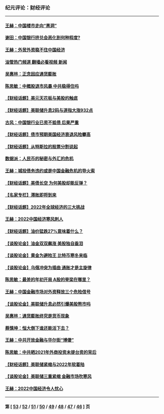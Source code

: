 ### 纪元评论：财经评论
---
#### [王赫：中国楼市走向“黑洞”](../../pages/nsc1026/n13770647.md?07010330) 
#### [谢田：中国银行挤兑会恶化到何种程度?](../../pages/nsc1026/n13766965.md?07010330) 
#### [王赫：外贸外资稳不住中国经济](../../pages/nsc1026/n13753933.md?07010330) 
#### [油管热门频道 翻墙必看视频 新闻](ok?07010330)
#### [吴惠林：正念因应通货膨胀](../../pages/nsc1026/n13750350.md?07010330) 
#### [陈思敏：中概股退市风暴 中共稳得住吗](../../pages/nsc1026/n13738978.md?07010330) 
#### [【财经话题】美元天花板与美股的触底](../../pages/nsc1026/n13736495.md?07010330) 
#### [【财经话题】美联储升息2码与道指大涨932点](../../pages/nsc1026/n13727377.md?07010330) 
#### [古风：中国银行业已资不抵债 后果严重](../../pages/nsc1026/n13726111.md?07010330) 
#### [【财经话题】债市预期美国经济衰退风险攀高](../../pages/nsc1026/n13698043.md?07010330) 
#### [【财经话题】从特斯拉的股票分割说起](../../pages/nsc1026/n13679733.md?07010330) 
#### [数据派：人民币的秘密与外汇的危机](../../pages/nsc1026/n13667092.md?07010330) 
#### [王赫：城投债务违约或是中国金融危机的导火索](../../pages/nsc1026/n13665322.md?07010330) 
#### [【财经话题】美债长空 为何美股却能反弹？](../../pages/nsc1026/n13665895.md?07010330) 
#### [【名家专栏】滞胀即将到来](../../pages/nsc1026/n13658171.md?07010330) 
#### [【财经话题】2022年全球经济的三大挑战](../../pages/nsc1026/n13654423.md?07010330) 
#### [王赫：2022中国经济寒风刺人](../../pages/nsc1026/n13651403.md?07010330) 
#### [【财经话题】油价猛跌27%意味着什么？](../../pages/nsc1026/n13648767.md?07010330) 
#### [【谈股论金】油金双双飙涨 美股独自垂泪](../../pages/nsc1026/n13631742.md?07010330) 
#### [【谈股论金】黄金为避险王 比特币寒冬来临](../../pages/nsc1026/n13600406.md?07010330) 
#### [【谈股论金】乌俄冲突为插曲 通胀才是主旋律](../../pages/nsc1026/n13576797.md?07010330) 
#### [陈思敏：最差的年初开局 A股的脊梁在哪里？](../../pages/nsc1026/n13558359.md?07010330) 
#### [王赫：中国金融市场对外资释放三个危险信号](../../pages/nsc1026/n13546389.md?07010330) 
#### [【谈股论金】美联储升息必然引爆美股熊市吗](../../pages/nsc1026/n13519194.md?07010330) 
#### [吴惠林：通货膨胀终究是货币现象](../../pages/nsc1026/n13512979.md?07010330) 
#### [蔡慎坤：恒大倒下谁还能活下去？](../../pages/nsc1026/n13501831.md?07010330) 
#### [王赫：中共开放金融与华尔街“博傻”](../../pages/nsc1026/n13501138.md?07010330) 
#### [陈思敏：中共晒2021年外商投资未提台资的背后](../../pages/nsc1026/n13501057.md?07010330) 
#### [【财经话题】美联储紧缩与2022年软着陆](../../pages/nsc1026/n13498354.md?07010330) 
#### [【谈股论金】美联储三重紧缩 金融市场吹寒风](../../pages/nsc1026/n13487202.md?07010330) 
#### [王赫：2022中国经济令人忧心](../../pages/nsc1026/n13480433.md?07010330) 

---
#### 第 [ [53](./53.md?07010330) / [52](./52.md?07010330) / [51](./51.md?07010330) / [50](./50.md?07010330) / [49](./49.md?07010330) / [48](./48.md?07010330) / [47](./47.md?07010330) / [46](./46.md?07010330) ] 页
